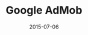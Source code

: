 ---
layout: site
title: "Google AdMob"
date: 2015-07-06
categories: [google]
version: 0.0.0
major: 0
minor: 0
patch: 0
slug: google-admob
link: http://www.google.com/intl/en/admob/
submitter: lpolepeddi
permalink: /sites/:slug
---